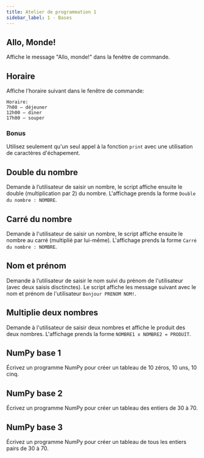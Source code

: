 ```yaml
---
title: Atelier de programmation 1
sidebar_label: 1 - Bases
---
```


## Allo, Monde!
Affiche le message "Allo, monde!" dans la fenêtre de commande.

## Horaire
Affiche l'horaire suivant dans le fenêtre de commande:

```
Horaire:
7h00 – déjeuner
12h00 – diner
17h00 – souper
```

### Bonus
Utilisez seulement qu'un seul appel à la fonction `print` avec une utilisation de caractères d'échapement.

## Double du nombre
Demande à l’utilisateur de saisir un nombre, le script affiche ensuite
le double (multiplication par 2) du nombre. L'affichage prends la forme
`Double du nombre : NOMBRE`.

## Carré du nombre
Demande à l'utilisateur de saisir un nombre, le script affiche ensuite le
nombre au carré (multiplié par lui-même). L'affichage prends la forme
`Carré du nombre : NOMBRE`.

## Nom et prénom
Demande à l’utilisateur de saisir le nom suivi du prénom de l'utilisateur
(avec deux saisis disctinctes). Le script affiche les message suivant
avec le nom et prénom de l'utilisateur `Bonjour PRENOM NOM!`.

## Multiplie deux nombres
Demande à l'utilisateur de saisir deux nombres et affiche le produit des deux nombres. L'affichage prends la forme `NOMBRE1 x NOMBRE2 = PRODUIT`.

## NumPy base 1
Écrivez un programme NumPy pour créer un tableau de 10 zéros, 10 uns, 10 cinq.

## NumPy base 2
Écrivez un programme NumPy pour créer un tableau des entiers de 30 à 70.

## NumPy base 3
Écrivez un programme NumPy pour créer un tableau de tous les entiers pairs de 30 à 70.
